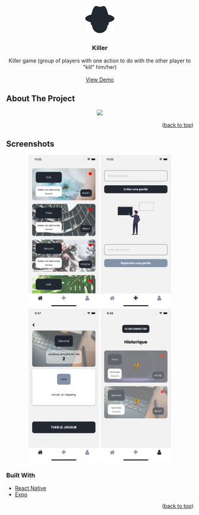 <div id="top"></div>
<!--
*** Thanks for checking out the Best-README-Template. If you have a suggestion
*** that would make this better, please fork the repo and create a pull request
*** or simply open an issue with the tag "enhancement".
*** Don't forget to give the project a star!
*** Thanks again! Now go create something AMAZING! :D
-->

<!-- PROJECT SHIELDS -->
<!--
*** I'm using markdown "reference style" links for readability.
*** Reference links are enclosed in brackets [ ] instead of parentheses ( ).
*** See the bottom of this document for the declaration of the reference variables
*** for contributors-url, forks-url, etc. This is an optional, concise syntax you may use.
*** https://www.markdownguide.org/basic-syntax/#reference-style-links
-->

<!-- PROJECT LOGO -->
<br />
<div align="center">
  <a href="https://github.com/hugogarnier/killer">
    <img src="https://github.com/hugogarnier/killer/blob/main/assets/images/icon.png" alt="Logo" width="80" height="80">
  </a>

<h3 align="center">Killer</h3>

  <p align="center">
    Killer game (group of players with one action to do with the other player to "kill" him/her)
    <br />
    <br />
    <a href="https://expo.dev/@hugo0/killer">View Demo</a>
  </p>
</div>

<!-- ABOUT THE PROJECT -->

## About The Project

<p align="center">
	<img src="https://github.com/hugogarnier/killer/blob/main/assets/github/video.gif" width="190">
</p>

<!-- Here's a blank template to get started: To avoid retyping too much info. Do a search and replace with your text editor for the following: `github_username`, `repo_name`, `twitter_handle`, `linkedin_username`, `email`, `email_client`, `project_title`, `project_description` -->

<p align="right">(<a href="#top">back to top</a>)</p>

## Screenshots

<p align="center">
    <img
    width="190"
    alt="Screen 1"
    src="https://github.com/hugogarnier/killer/blob/main/assets/github/home.png">
    <img
    width="190"
    alt="Screen 2"
    src="https://github.com/hugogarnier/killer/blob/main/assets/github/create.png">
    <img
    width="190"
    alt="Screen 3"
    src="https://github.com/hugogarnier/killer/blob/main/assets/github/party.png">
    <img
    width="190"
    alt="Screen 4"
    src="https://github.com/hugogarnier/killer/blob/main/assets/github/profile.png">
</p>

### Built With

- [React Native](https://reactnative.dev/)
- [Expo](https://expo.dev/)

<p align="right">(<a href="#top">back to top</a>)</p>
